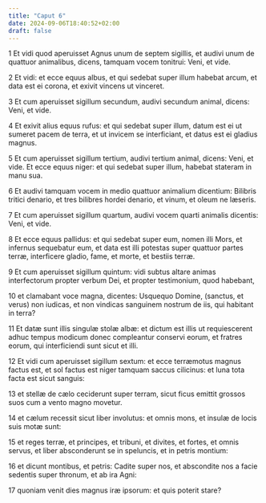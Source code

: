```yaml
---
title: "Caput 6"
date: 2024-09-06T18:40:52+02:00
draft: false
---
```




1 Et vidi quod aperuisset Agnus unum de septem sigillis, et audivi unum de quattuor animalibus, dicens, tamquam vocem tonitrui: Veni, et vide.

2 Et vidi: et ecce equus albus, et qui sedebat super illum habebat arcum, et data est ei corona, et exivit vincens ut vinceret.

3 Et cum aperuisset sigillum secundum, audivi secundum animal, dicens: Veni, et vide.

4 Et exivit alius equus rufus: et qui sedebat super illum, datum est ei ut sumeret pacem de terra, et ut invicem se interficiant, et datus est ei gladius magnus.

5 Et cum aperuisset sigillum tertium, audivi tertium animal, dicens: Veni, et vide. Et ecce equus niger: et qui sedebat super illum, habebat stateram in manu sua.

6 Et audivi tamquam vocem in medio quattuor animalium dicentium: Bilibris tritici denario, et tres bilibres hordei denario, et vinum, et oleum ne læseris.

7 Et cum aperuisset sigillum quartum, audivi vocem quarti animalis dicentis: Veni, et vide.

8 Et ecce equus pallidus: et qui sedebat super eum, nomen illi Mors, et infernus sequebatur eum, et data est illi potestas super quattuor partes terræ, interficere gladio, fame, et morte, et bestiis terræ.

9 Et cum aperuisset sigillum quintum: vidi subtus altare animas interfectorum propter verbum Dei, et propter testimonium, quod habebant,

10 et clamabant voce magna, dicentes: Usquequo Domine, (sanctus, et verus) non iudicas, et non vindicas sanguinem nostrum de iis, qui habitant in terra?

11 Et datæ sunt illis singulæ stolæ albæ: et dictum est illis ut requiescerent adhuc tempus modicum donec compleantur conservi eorum, et fratres eorum, qui interficiendi sunt sicut et illi.

12 Et vidi cum aperuisset sigillum sextum: et ecce terræmotus magnus factus est, et sol factus est niger tamquam saccus cilicinus: et luna tota facta est sicut sanguis:

13 et stellæ de cælo ceciderunt super terram, sicut ficus emittit grossos suos cum a vento magno movetur.

14 et cælum recessit sicut liber involutus: et omnis mons, et insulæ de locis suis motæ sunt:

15 et reges terræ, et principes, et tribuni, et divites, et fortes, et omnis servus, et liber absconderunt se in speluncis, et in petris montium:

16 et dicunt montibus, et petris: Cadite super nos, et abscondite nos a facie sedentis super thronum, et ab ira Agni:

17 quoniam venit dies magnus iræ ipsorum: et quis poterit stare?

